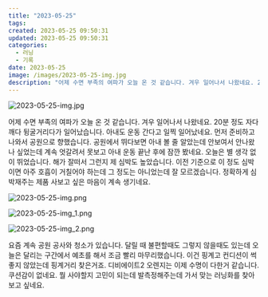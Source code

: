 ```yaml
---
title: "2023-05-25"
tags:
created: 2023-05-25 09:50:31
updated: 2023-05-25 09:50:31
categories:
  - 러닝
  - 기록
date: 2023-05-25
image: /images/2023-05-25-img.jpg
description: "어제 수면 부족의 여파가 오늘 온 것 같습니다. 겨우 일어나서 나왔네요. 20분 정도 자다깨다 뒹굴거리다가 일어났습니다. 아내도 운동 간다고 일찍 일어났네요. 먼저 준비하고 나와서 공원으로 향했습니다. 공원에서 뛰다보면 아내 볼 줄 알았는데 안보여서 안나왔나 싶었는데 계속 엇갈려서 못보"
---
```


![2023-05-25-img.jpg](/images/2023-05-25-img.jpg)
 
 

어제 수면 부족의 여파가 오늘 온 것 같습니다. 겨우 일어나서 나왔네요. 20분 정도 자다깨다 뒹굴거리다가 일어났습니다.
아내도 운동 간다고 일찍 일어났네요. 먼저 준비하고 나와서 공원으로 향했습니다. 공원에서 뛰다보면 아내 볼 줄 알았는데 안보여서 안나왔나 싶었는데 계속 엇갈려서 못보고 아내 운동 끝난 후에 잠깐 봤네요.
오늘은 별 생각 없이 뛰었습니다. 해가 잘떠서 그런지 제 심박도 높았습니다. 이전 기준으로 이 정도 심박이면 아주 호흡이 거칠어야 하는데 그 정도는 아니었는데 잘 모르겠습니다. 정확하게 심박재주는 제품 사보고 싶은 마음이 계속 생기네요.

 
 ![2023-05-25-img.png](/images/2023-05-25-img.png)
 
 

 
 ![2023-05-25-img_1.png](/images/2023-05-25-img_1.png)
 
 

 
 ![2023-05-25-img_2.png](/images/2023-05-25-img_2.png)
 
 

요즘 계속 공원 공사와 청소가 있습니다. 달릴 때 불편할때도 그렇지 않을때도 있는데 오늘은 달리는 구간에서 예초를 해서 조금 빨리 마무리했습니다. 이건 핑계고 컨디션이 썩 좋지 않았는데 핑계거리 찾은거죠.
디비에이트2 오렌지는 이제 수명이 다한거 같습니다. 쿠션감이 없네요. 뭘 사야할지 고민이 되는데 발측정해주는데 가서 맞는 러닝화를 찾아보고 싶네요.

